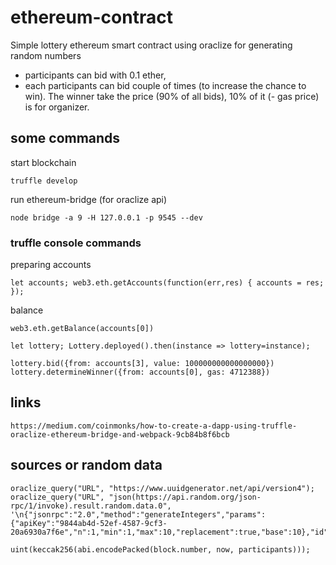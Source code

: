 # ethereum-contract

Simple lottery ethereum smart contract using oraclize for generating random numbers
- participants can bid with 0.1 ether, 
- each participants can bid couple of times (to increase the chance to win).
The winner take the price (90% of all bids), 10% of it (- gas price) is for organizer.


## some commands

start blockchain
```
truffle develop
```

run ethereum-bridge (for oraclize api)
```
node bridge -a 9 -H 127.0.0.1 -p 9545 --dev
```

### truffle console commands

preparing accounts
```
let accounts; web3.eth.getAccounts(function(err,res) { accounts = res; });
```

balance
```
web3.eth.getBalance(accounts[0])
```


```
let lottery; Lottery.deployed().then(instance => lottery=instance);
```

```
lottery.bid({from: accounts[3], value: 100000000000000000})
lottery.determineWinner({from: accounts[0], gas: 4712388})
```


## links
```
https://medium.com/coinmonks/how-to-create-a-dapp-using-truffle-oraclize-ethereum-bridge-and-webpack-9cb84b8f6bcb
```

## sources or random data
```
oraclize_query("URL", "https://www.uuidgenerator.net/api/version4");
oraclize_query("URL", "json(https://api.random.org/json-rpc/1/invoke).result.random.data.0", '\n{"jsonrpc":"2.0","method":"generateIntegers","params":{"apiKey":"9844ab4d-52ef-4587-9cf3-20a6930a7f6e","n":1,"min":1,"max":10,"replacement":true,"base":10},"id":1}');
```

```
uint(keccak256(abi.encodePacked(block.number, now, participants)));
```
